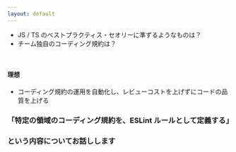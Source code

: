 ```yaml
---
layout: default
---
```


<style scoped>
.slidev-vclick-hidden {
  display: none;
}
</style>

<section-title title="コーディング規約をどのように管理していますか？" />

<v-clicks class="_bullet">

* JS / TS のベストプラクティス・セオリーに準ずるようなものは？
* チーム独自のコーディング規約は？

</v-clicks>

<div class="_bullet" v-click="3">

<br />

#### 理想

* コーディング規約の運用を自動化し、レビューコストを上げずにコードの品質を上げる

</div>

<div class="_bullet text-center mt-20" v-click="4">

### 「特定の領域のコーディング規約を、ESLint ルールとして定義する」 
### という内容についてお話しします

</div>

<!-- 
早速ですが、皆さんのチームでは TypeScript のコーディング規約をどのように管理していますでしょうか？  

[click] JavaScript や TypeScript のセオリーやベストプラクティスに準ずるような、基本的なコーディング規約は ESLint などのツールを使用して管理されていることが多いと思います。  

[click] では、チーム独自のコーディング規約についてはどうでしょうか？  
これらはドキュメント化されていることもあれば、暗黙の了解となっていることもあるのかなと思います

[click] コーディング規約の運用の理想は、チーム独自や社内独自、あるいは、特定のライブラリ独自 といった、スコープが狭いコーディング規約についても運用を自動化し、レビューコストを上げずに、チーム全体のコードの品質や安全性を高めることだと思います。  

[click] 今回は、そのアプローチとして、「特定の領域のコーディング規約を、ESLint ルールとして定義する」という内容について、ESLint カスタムルールの開発入門というタイトルで発表させていただきます。
-->
